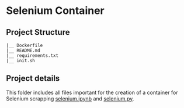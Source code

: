 # Selenium Container

## Project Structure

```
|__ Dockerfile 
|__ README.md 
|__ requirements.txt
|__ init.sh
```

## Project details
This folder includes all files important for the creation of a container for Selenium scrapping [selenium.ipynb](https://github.com/Simplon-IA-Bdx-1/realestate-guillaume-nicos-pierre-silvia/blob/dev/scrapper/selenium.ipynb) and [selenium.py](https://github.com/Simplon-IA-Bdx-1/realestate-guillaume-nicos-pierre-silvia/blob/dev/scrapper/selenium.py).
